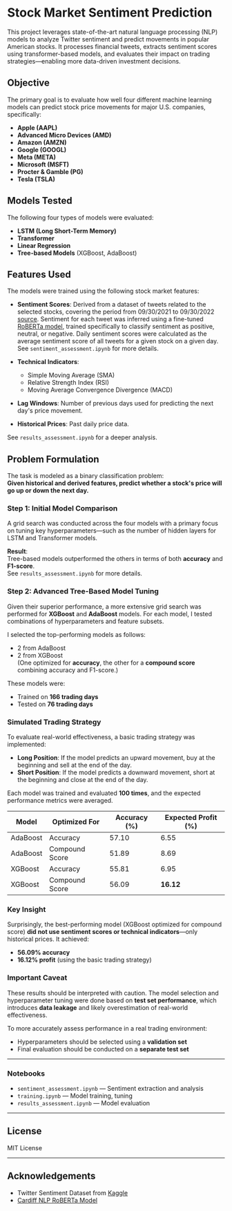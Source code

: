 # Stock Market Sentiment Prediction

This project leverages state-of-the-art natural language processing (NLP) models to analyze Twitter sentiment and predict movements in popular American stocks. It processes financial tweets, extracts sentiment scores using transformer-based models, and evaluates their impact on trading strategies—enabling more data-driven investment decisions.

## Objective

The primary goal is to evaluate how well four different machine learning models can predict stock price movements for major U.S. companies, specifically:

- **Apple (AAPL)**
- **Advanced Micro Devices (AMD)**
- **Amazon (AMZN)**
- **Google (GOOGL)**
- **Meta (META)**
- **Microsoft (MSFT)**
- **Procter & Gamble (PG)**
- **Tesla (TSLA)**

## Models Tested

The following four types of models were evaluated:

- **LSTM (Long Short-Term Memory)**
- **Transformer**
- **Linear Regression**
- **Tree-based Models** (XGBoost, AdaBoost)

## Features Used

The models were trained using the following stock market features:

- **Sentiment Scores**: Derived from a dataset of tweets related to the selected stocks, covering the period from 09/30/2021 to 09/30/2022 [source](https://www.kaggle.com/datasets/equinxx/stock-tweets-for-sentiment-analysis-and-prediction). Sentiment for each tweet was inferred using a fine-tuned [RoBERTa model](https://huggingface.co/cardiffnlp/twitter-roberta-base-sentiment-latest), trained specifically to classify sentiment as positive, neutral, or negative. Daily sentiment scores were calculated as the average sentiment score of all tweets for a given stock on a given day.  
  See `sentiment_assessment.ipynb` for more details.
  
- **Technical Indicators**:
  - Simple Moving Average (SMA)
  - Relative Strength Index (RSI)
  - Moving Average Convergence Divergence (MACD)

- **Lag Windows**: Number of previous days used for predicting the next day's price movement.

- **Historical Prices**: Past daily price data.

See `results_assessment.ipynb` for a deeper analysis.

## Problem Formulation

The task is modeled as a binary classification problem:  
**Given historical and derived features, predict whether a stock's price will go up or down the next day.**

### Step 1: Initial Model Comparison

A grid search was conducted across the four models with a primary focus on tuning key hyperparameters—such as the number of hidden layers for LSTM and Transformer models.

**Result**:  
Tree-based models outperformed the others in terms of both **accuracy** and **F1-score**.  
See `results_assessment.ipynb` for more details.

### Step 2: Advanced Tree-Based Model Tuning

Given their superior performance, a more extensive grid search was performed for **XGBoost** and **AdaBoost** models. For each model, I tested combinations of hyperparameters and feature subsets.

I selected the top-performing models as follows:

- 2 from AdaBoost
- 2 from XGBoost  
  (One optimized for **accuracy**, the other for a **compound score** combining accuracy and F1-score.)

These models were:

- Trained on **166 trading days**
- Tested on **76 trading days**

### Simulated Trading Strategy

To evaluate real-world effectiveness, a basic trading strategy was implemented:

- **Long Position**: If the model predicts an upward movement, buy at the beginning and sell at the end of the day.
- **Short Position**: If the model predicts a downward movement, short at the beginning and close at the end of the day.

Each model was trained and evaluated **100 times**, and the expected performance metrics were averaged.

| Model     | Optimized For     | Accuracy (%) | Expected Profit (%) |
|-----------|-------------------|--------------|----------------------|
| AdaBoost  | Accuracy           | 57.10        | 6.55                 |
| AdaBoost  | Compound Score     | 51.89        | 8.69                 |
| XGBoost   | Accuracy           | 55.81        | 6.95                 |
| XGBoost   | Compound Score     | 56.09        | **16.12**            |

### Key Insight

Surprisingly, the best-performing model (XGBoost optimized for compound score) **did not use sentiment scores or technical indicators**—only historical prices. It achieved:

- **56.09% accuracy**
- **16.12% profit** (using the basic trading strategy)

### Important Caveat

These results should be interpreted with caution. The model selection and hyperparameter tuning were done based on **test set performance**, which introduces **data leakage** and likely overestimation of real-world effectiveness.

To more accurately assess performance in a real trading environment:
- Hyperparameters should be selected using a **validation set**
- Final evaluation should be conducted on a **separate test set**

---

### Notebooks

- `sentiment_assessment.ipynb` — Sentiment extraction and analysis
- `training.ipynb` — Model training, tuning
- `results_assessment.ipynb` — Model evaluation

---

## License

MIT License

---

## Acknowledgements

- Twitter Sentiment Dataset from [Kaggle](https://www.kaggle.com/datasets/equinxx/stock-tweets-for-sentiment-analysis-and-prediction)
- [Cardiff NLP RoBERTa Model](https://huggingface.co/cardiffnlp/twitter-roberta-base-sentiment-latest)


